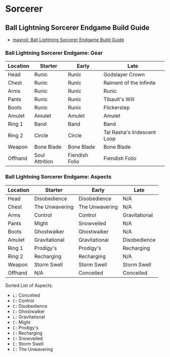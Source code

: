 # Sorcerer

## Ball Lightning Sorcerer Endgame Build Guide

- [maxroll: Ball Lightning Sorcerer Endgame Build Guide](https://maxroll.gg/d4/build-guides/ball-lightning-sorcerer-guide)

### Ball Lightning Sorcerer Endgame: Gear

| Location | Starter        | Early          | Late                        |
| -------- | -------------- | -------------- | --------------------------- |
| Head     | Runic          | Runic          | Godslayer Crown             |
| Chest    | Runic          | Runic          | Raiment of the Infinite     |
| Arms     | Runic          | Runic          | Runic                       |
| Pants    | Runic          | Runic          | Tibault's Will              |
| Boots    | Runic          | Runic          | Flickerstep                 |
| Amulet   | Amulet         | Amulet         | Amulet                      |
| Ring 1   | Band           | Band           | Band                        |
| Ring 2   | Circle         | Circle         | Tal Rasha's Iridescent Loop |
| Weapon   | Bone Blade     | Bone Blade     | Bone Blade                  |
| Offhand  | Soul Attrition | Fiendish Folio | Fiendish Folio              |

### Ball Lightning Sorcerer Endgame: Aspects

| Location | Starter        | Early          | Late          |
| -------- | -------------- | -------------- | ------------- |
| Head     | Disobedience   | Disobedience   | N/A           |
| Chest    | The Unwavering | The Unwavering | N/A           |
| Arms     | Control        | Control        | Gravitational |
| Pants    | Might          | Snowveiled     | N/A           |
| Boots    | Ghostwalker    | Ghostwalker    | N/A           |
| Amulet   | Gravitational  | Gravitational  | Disobedience  |
| Ring 1   | Prodigy's      | Prodigy's      | Recharging    |
| Ring 2   | Recharging     | Recharging     | N/A           |
| Weapon   | Storm Swell    | Storm Swell    | Storm Swell   |
| Offhand  | N/A            | Conceited      | Conceited     |

Sorted List of Aspects:

- `L:` Conceited
- `C:` Control
- `C:` Disobedience  
- `C:` Ghostwalker
- `L:` Gravitational
- `C:` Might
- `C:` Prodigy's
- `C:` Recharging
- `C:` Snowveiled
- `C:` Storm Swell
- `C:` The Unwavering

<!--
### BUILD: Gear

| Location | Starter | Early | Late |
| -------- | ------- | ----- | ---- |
| Head     |         |       |      |
| Chest    |         |       |      |
| Arms     |         |       |      |
| Pants    |         |       |      |
| Boots    |         |       |      |
| Amulet   |         |       |      |
| Ring 1   |         |       |      |
| Ring 2   |         |       |      |
| Weapon   |         |       |      |
| Offhand  |         |       |      |

### BUILD: Aspects

| Location | Starter | Early | Late |
| -------- | ------- | ----- | ---- |
| Head     |         |       |      |
| Chest    |         |       |      |
| Arms     |         |       |      |
| Pants    |         |       |      |
| Boots    |         |       |      |
| Amulet   |         |       |      |
| Ring 1   |         |       |      |
| Ring 2   |         |       |      |
| Weapon   |         |       |      |
| Offhand  |         |       |      |

Sorted List of Aspects:

- X

  -->